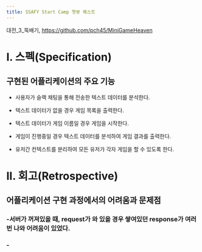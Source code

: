 ```yaml
---
title: SSAFY Start Camp 챗봇 퀘스트
---
```

대전_3_뚝배기, https://github.com/pch45/MiniGameHeaven

# I. 스펙(Specification)
## 구현된 어플리케이션의 주요 기능

- 사용자가 슬랙 채팅을 통해 전송한 텍스트 데이터를 분석한다.

- 텍스트 데이터가 없을 경우 게임 목록을 출력한다.

- 텍스트 데이터가 게임 이름일 경우 게임을 시작한다.

- 게임이 진행중일 경우 텍스트 데이터를 분석하여 게임 결과를 출력한다.

- 유저간 컨텍스트를 분리하여 모든 유저가 각자 게임을 할 수 있도록 한다.


# II. 회고(Retrospective)
## 어플리케이션 구현 과정에서의 어려움과 문제점
### -서버가 꺼져있을 때, request가 와 있을 경우 쌓여있던 response가 여러번 나와 어려움이 있었다.
### -
